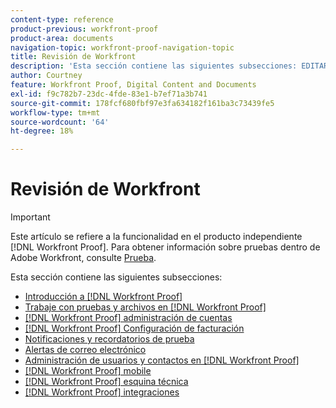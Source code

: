 ```yaml
---
content-type: reference
product-previous: workfront-proof
product-area: documents
navigation-topic: workfront-proof-navigation-topic
title: Revisión de Workfront
description: 'Esta sección contiene las siguientes subsecciones: EDITAR.'
author: Courtney
feature: Workfront Proof, Digital Content and Documents
exl-id: f9c782b7-23dc-4fde-83e1-b7ef71a3b741
source-git-commit: 178fcf680fbf97e3fa634182f161ba3c73439fe5
workflow-type: tm+mt
source-wordcount: '64'
ht-degree: 18%

---
```


# Revisión de Workfront

>[!IMPORTANT]
>
>Este artículo se refiere a la funcionalidad en el producto independiente [!DNL Workfront Proof]. Para obtener información sobre pruebas dentro de Adobe Workfront, consulte [Prueba](../review-and-approve-work/proofing/proofing.md).

Esta sección contiene las siguientes subsecciones:

* [Introducción a [!DNL Workfront Proof]](../workfront-proof/wp-getstarted/getting-started-with-workfront-proof.md)
* [Trabaje con pruebas y archivos en [!DNL Workfront Proof]](../workfront-proof/wp-work-proofsfiles/wp-work-proofs-files.md)
* [[!DNL Workfront Proof] administración de cuentas](../workfront-proof/wp-acct-admin/wp-account-admin.md)
* [[!DNL Workfront Proof] Configuración de facturación](../workfront-proof/wp-billingsettings/wp-billing-settings.md)
* [Notificaciones y recordatorios de prueba](../workfront-proof/wp-emailsntfctns/wp-emails-and-notifications.md)
* [Alertas de correo electrónico](../workfront-proof/wp-emailsntfctns/email-alerts/email-alerts.md)
* [Administración de usuarios y contactos en [!DNL Workfront Proof]](../workfront-proof/wp-mnguserscontacts/manage-user-contacts.md)
* [[!DNL Workfront Proof] mobile](../workfront-proof/wp-mobile/wp-mobile.md)
* [[!DNL Workfront Proof] esquina técnica](../workfront-proof/wp-tech-corner/tech-corner.md)
* [[!DNL Workfront Proof] integraciones](../workfront-proof/wp-integrations/wp-integrations.md)
